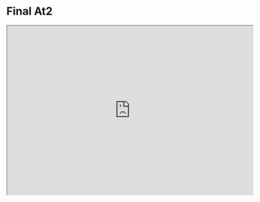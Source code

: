 # Final At2

<iframe width=640 height=442 src="https://digitalmedia.rmit.edu.au/~s3749984/portfolio/"></iframe>
